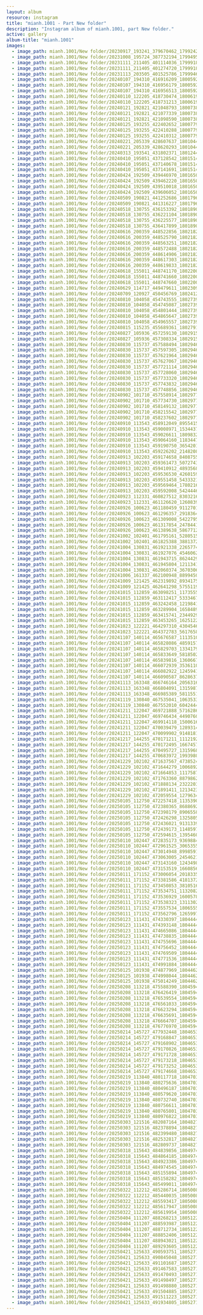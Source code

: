```yaml
---
layout: album
resource: instagram
title: "mianh.1001 - Part New folder"
description: "Instagram album of mianh.1001, part New folder."
active: gallery
album-title: "mianh.1001"
images:
  - image_path: mianh.1001/New folder/20230917_193241_379670462_17992423343214000_28079941155144246_n.jpg
  - image_path: mianh.1001/New folder/20231008_195724_387732194_17994952838214000_7050907774019031861_n.jpg
  - image_path: mianh.1001/New folder/20231111_211405_401114036_17999180075214000_2385400951374886187_n.jpg
  - image_path: mianh.1001/New folder/20231111_211405_401274720_17999180066214000_8094184203962385657_n.jpg
  - image_path: mianh.1001/New folder/20231113_203505_401525786_17999469611214000_195468040514348031_n.jpg
  - image_path: mianh.1001/New folder/20240107_194310_416916209_18005920364214000_4865527038397256605_n.jpg
  - image_path: mianh.1001/New folder/20240107_194310_416956179_18005920382214000_6312568853924943393_n.jpg
  - image_path: mianh.1001/New folder/20240107_194310_416956513_18005920373214000_7089930199497719858_n.jpg
  - image_path: mianh.1001/New folder/20240110_122205_418730474_18006196547214000_7806618647887843959_n.jpg
  - image_path: mianh.1001/New folder/20240110_122205_418731213_18006196556214000_5460214878088758854_n.jpg
  - image_path: mianh.1001/New folder/20240121_192821_421048793_18007388882214000_3643057261322253011_n.jpg
  - image_path: mianh.1001/New folder/20240121_192821_421077339_18007388873214000_8181878170321502750_n.jpg
  - image_path: mianh.1001/New folder/20240121_192821_421098590_18007388861214000_8487957777892005040_n.jpg
  - image_path: mianh.1001/New folder/20240125_193255_422402652_18007793141214000_5086083796878250606_n.jpg
  - image_path: mianh.1001/New folder/20240125_193255_422410288_18007793159214000_6198341270475042601_n.jpg
  - image_path: mianh.1001/New folder/20240125_193255_422410312_18007793150214000_2471487875541956766_n.jpg
  - image_path: mianh.1001/New folder/20240221_205339_428607637_18010448615214000_6508431753233481957_n.jpg
  - image_path: mianh.1001/New folder/20240221_205339_428620293_18010448624214000_2886849156672514690_n.jpg
  - image_path: mianh.1001/New folder/20240313_193541_431802371_18012440945214000_916787992502871451_n.jpg
  - image_path: mianh.1001/New folder/20240410_195051_437128542_18015147452214000_1303316077053773202_n.jpg
  - image_path: mianh.1001/New folder/20240410_195051_437140678_18015147443214000_8187325216337285051_n.jpg
  - image_path: mianh.1001/New folder/20240410_195051_437141691_18015147434214000_2374716187540067892_n.jpg
  - image_path: mianh.1001/New folder/20240424_192509_439446970_18016508048214000_7238972883032606478_n.jpg
  - image_path: mianh.1001/New folder/20240424_192509_439462220_18016508069214000_3039368431334600384_n.jpg
  - image_path: mianh.1001/New folder/20240424_192509_439510018_18016508060214000_5459282568680057910_n.jpg
  - image_path: mianh.1001/New folder/20240424_192509_439606052_18016508039214000_915335235762046839_n.jpg
  - image_path: mianh.1001/New folder/20240509_190821_441252686_18017964401214000_9111553808486533063_n.jpg
  - image_path: mianh.1001/New folder/20240509_190821_441316227_18017964410214000_829124237080259236_n.jpg
  - image_path: mianh.1001/New folder/20240518_130755_436153392_18018909842214000_1824812311012303609_n.jpg
  - image_path: mianh.1001/New folder/20240518_130755_436221104_18018909815214000_3331847894287846883_n.jpg
  - image_path: mianh.1001/New folder/20240518_130755_436225577_18018909833214000_9191602095651197136_n.jpg
  - image_path: mianh.1001/New folder/20240518_130755_436417899_18018909824214000_651894987258247495_n.jpg
  - image_path: mianh.1001/New folder/20240616_200359_448522856_18021820415214000_6242485433285006335_n.jpg
  - image_path: mianh.1001/New folder/20240616_200359_448525790_18021820388214000_7647744870010936227_n.jpg
  - image_path: mianh.1001/New folder/20240616_200359_448563251_18021820355214000_7129932216121700284_n.jpg
  - image_path: mianh.1001/New folder/20240616_200359_448572488_18021820364214000_1007437672911443389_n.jpg
  - image_path: mianh.1001/New folder/20240616_200359_448614906_18021820397214000_3410515384418116793_n.jpg
  - image_path: mianh.1001/New folder/20240616_200359_448617303_18021820376214000_2965234433297867037_n.jpg
  - image_path: mianh.1001/New folder/20240616_200359_448619833_18021820406214000_8341395547350297940_n.jpg
  - image_path: mianh.1001/New folder/20240618_155011_448741170_18022005749214000_7500198491859483922_n.jpg
  - image_path: mianh.1001/New folder/20240618_155011_448741660_18022005767214000_3293848056488395877_n.jpg
  - image_path: mianh.1001/New folder/20240618_155011_448747660_18022005758214000_3913093853211871824_n.jpg
  - image_path: mianh.1001/New folder/20240629_114717_449479611_18023095724214000_1895871315468822518_n.jpg
  - image_path: mianh.1001/New folder/20240709_120927_450456769_18024127988214000_5255188841680743917_n.jpg
  - image_path: mianh.1001/New folder/20240810_104058_454743555_18027397334214000_6659152341871136886_n.jpg
  - image_path: mianh.1001/New folder/20240810_104058_454745087_18027397343214000_6148446127620427933_n.jpg
  - image_path: mianh.1001/New folder/20240810_104058_454801444_18027397319214000_4021476939547322148_n.jpg
  - image_path: mianh.1001/New folder/20240810_104058_454865647_18027397301214000_683967621191985264_n.jpg
  - image_path: mianh.1001/New folder/20240810_104058_454965557_18027397310214000_6714473695697238952_n.jpg
  - image_path: mianh.1001/New folder/20240815_115235_455689361_18027916541214000_2284109923217549235_n.jpg
  - image_path: mianh.1001/New folder/20240827_105936_457259130_18029155490214000_2400990237765065471_n.jpg
  - image_path: mianh.1001/New folder/20240827_105936_457308334_18029155472214000_8990876160578076525_n.jpg
  - image_path: mianh.1001/New folder/20240830_115737_457588494_18029462117214000_7172607435377198612_n.jpg
  - image_path: mianh.1001/New folder/20240830_115737_457597305_18029462171214000_5163968558832746429_n.jpg
  - image_path: mianh.1001/New folder/20240830_115737_457621964_18029462144214000_4231003592943966503_n.jpg
  - image_path: mianh.1001/New folder/20240830_115737_457627067_18029462153214000_7445974513358503826_n.jpg
  - image_path: mianh.1001/New folder/20240830_115737_457721114_18029462090214000_3941073943561727120_n.jpg
  - image_path: mianh.1001/New folder/20240830_115737_457728060_18029462126214000_2129154382281500906_n.jpg
  - image_path: mianh.1001/New folder/20240830_115737_457733320_18029462099214000_7511311495106153543_n.jpg
  - image_path: mianh.1001/New folder/20240830_115737_457743832_18029462135214000_6477900426024214077_n.jpg
  - image_path: mianh.1001/New folder/20240830_115737_457748856_18029462162214000_8027447072325614901_n.jpg
  - image_path: mianh.1001/New folder/20240902_101710_457558914_18029777822214000_5820415948154828528_n.jpg
  - image_path: mianh.1001/New folder/20240902_101710_457734730_18029777786214000_431165101233538588_n.jpg
  - image_path: mianh.1001/New folder/20240902_101710_458149132_18029777795214000_7314273111968454616_n.jpg
  - image_path: mianh.1001/New folder/20240902_101710_458215542_18029777804214000_206770667361597943_n.jpg
  - image_path: mianh.1001/New folder/20240902_101710_458237602_18029777813214000_1968746105760356860_n.jpg
  - image_path: mianh.1001/New folder/20240910_113543_458912049_895541592623602_4535668605591098561_n.jpg
  - image_path: mianh.1001/New folder/20240910_113543_459008971_1534437167278748_8329603583907115388_n.jpg
  - image_path: mianh.1001/New folder/20240910_113543_459026611_1809832693089708_2269940601560742248_n.jpg
  - image_path: mianh.1001/New folder/20240910_113543_459064160_1183447166294309_2287031425200558883_n.jpg
  - image_path: mianh.1001/New folder/20240910_113543_459190750_3654201421499582_4073357309733810362_n.jpg
  - image_path: mianh.1001/New folder/20240910_113543_459226202_2148208992246950_5326426033705873439_n.jpg
  - image_path: mianh.1001/New folder/20240913_102203_459174658_840875551577098_262438347368334883_n.jpg
  - image_path: mianh.1001/New folder/20240913_102203_459361473_507274308615898_5958140351051327250_n.jpg
  - image_path: mianh.1001/New folder/20240913_102203_459410912_489356897193491_1346548975276548645_n.jpg
  - image_path: mianh.1001/New folder/20240913_102203_459536530_426015903827702_8610717751949975336_n.jpg
  - image_path: mianh.1001/New folder/20240913_102203_459551458_543332168350783_8101161922682763030_n.jpg
  - image_path: mianh.1001/New folder/20240913_102203_459569464_1780216652384761_8156470029815857281_n.jpg
  - image_path: mianh.1001/New folder/20240913_102203_459592008_542444625109648_1966273687011735296_n.jpg
  - image_path: mianh.1001/New folder/20240923_112331_460827512_830321648964468_4826685461143078438_n.jpg
  - image_path: mianh.1001/New folder/20240923_112331_461126620_1260839428602493_2216195204975318128_n.jpg
  - image_path: mianh.1001/New folder/20240926_100623_461180459_911270194384401_4221445906565469318_n.jpg
  - image_path: mianh.1001/New folder/20240926_100623_461296357_2918364211648633_3723613572960532119_n.jpg
  - image_path: mianh.1001/New folder/20240926_100623_461309008_542279538259781_8712005477050778071_n.jpg
  - image_path: mianh.1001/New folder/20240926_100623_461317854_2478441429027855_357082891115339092_n.jpg
  - image_path: mianh.1001/New folder/20240926_100623_461389638_586771264294628_2209037150355083637_n.jpg
  - image_path: mianh.1001/New folder/20241002_102401_461795161_528051533319092_7578468302779431259_n.jpg
  - image_path: mianh.1001/New folder/20241002_102401_461825388_3881372682139019_3102142105709893496_n.jpg
  - image_path: mianh.1001/New folder/20241004_130831_461921338_2265774413793260_5022849943905288066_n.jpg
  - image_path: mianh.1001/New folder/20241004_130831_461927076_454606247584953_3626045729848339217_n.jpg
  - image_path: mianh.1001/New folder/20241004_130831_461943715_862442906025704_3721979881299822056_n.jpg
  - image_path: mianh.1001/New folder/20241004_130831_461945804_1211341320123602_5281982553929261588_n.jpg
  - image_path: mianh.1001/New folder/20241004_130831_462060374_3670306613230570_1012100779387088332_n.jpg
  - image_path: mianh.1001/New folder/20241006_161337_462100948_889945015997198_680343029019421694_n.jpg
  - image_path: mianh.1001/New folder/20241009_121425_462319892_893417542324829_7936749845243702163_n.jpg
  - image_path: mianh.1001/New folder/20241009_121425_462641298_575511904815980_156888471181857221_n.jpg
  - image_path: mianh.1001/New folder/20241015_112859_463098251_1173555490406256_4142171942650415373_n.jpg
  - image_path: mianh.1001/New folder/20241015_112859_463112417_533346756112569_1552405529354840270_n.jpg
  - image_path: mianh.1001/New folder/20241015_112859_463242458_1219841412676566_3873764387592646883_n.jpg
  - image_path: mianh.1001/New folder/20241015_112859_463289904_1658489468054740_6295061666367741262_n.jpg
  - image_path: mianh.1001/New folder/20241015_112859_463415741_2344929212524789_4940392290619931993_n.jpg
  - image_path: mianh.1001/New folder/20241015_112859_463453265_1625122214772155_7007214447181226673_n.jpg
  - image_path: mianh.1001/New folder/20241023_122221_464297310_430454693094093_2572898444744648133_n.jpg
  - image_path: mianh.1001/New folder/20241023_122221_464372783_561765859857259_5060909430753928685_n.jpg
  - image_path: mianh.1001/New folder/20241107_140114_465676587_1113510476835567_5201586204750484136_n.jpg
  - image_path: mianh.1001/New folder/20241107_140114_465828086_485915731159034_5186705241243549904_n.jpg
  - image_path: mianh.1001/New folder/20241107_140114_465829703_1334179227548332_7332461314184716977_n.jpg
  - image_path: mianh.1001/New folder/20241107_140114_465833649_581850227686279_8084696367823053779_n.jpg
  - image_path: mianh.1001/New folder/20241107_140114_465839816_1360667378319979_7692258442809532072_n.jpg
  - image_path: mianh.1001/New folder/20241107_140114_466072939_3536110340019584_3187402226262019901_n.jpg
  - image_path: mianh.1001/New folder/20241107_140114_466082922_1245941336545252_2776209373655084550_n.jpg
  - image_path: mianh.1001/New folder/20241107_140114_466090587_862863719357661_4219419661323178591_n.jpg
  - image_path: mianh.1001/New folder/20241113_163348_466746164_2056316148158977_4305251632397323085_n.jpg
  - image_path: mianh.1001/New folder/20241113_163348_466804091_1315987066493951_4519467909728448704_n.jpg
  - image_path: mianh.1001/New folder/20241113_163348_466985389_581155194477685_1092633228690801588_n.jpg
  - image_path: mianh.1001/New folder/20241119_130840_467535041_1063533775249933_824099804360549036_n.jpg
  - image_path: mianh.1001/New folder/20241119_130840_467552010_604244488842734_6858445489520003246_n.jpg
  - image_path: mianh.1001/New folder/20241211_122047_469721888_571628632143457_2847396822289410857_n.jpg
  - image_path: mianh.1001/New folder/20241211_122047_469746434_449076064906680_5109287970278049692_n.jpg
  - image_path: mianh.1001/New folder/20241211_122047_469914118_1500616553977949_3432551548775074249_n.jpg
  - image_path: mianh.1001/New folder/20241211_122047_470039479_1289314538928318_6358717799641482468_n.jpg
  - image_path: mianh.1001/New folder/20241211_122047_470099902_914818100831402_4739057632396575386_n.jpg
  - image_path: mianh.1001/New folder/20241217_144255_470171211_1112192286983549_6702110089701375250_n.jpg
  - image_path: mianh.1001/New folder/20241217_144255_470172495_1667457997445873_7922008966043599386_n.jpg
  - image_path: mianh.1001/New folder/20241217_144255_470495727_1315968716428698_7279364381804494377_n.jpg
  - image_path: mianh.1001/New folder/20241217_144255_470683972_1993980194346907_4248772017458669018_n.jpg
  - image_path: mianh.1001/New folder/20241229_102102_471637567_473852495744097_1000117157275251236_n.jpg
  - image_path: mianh.1001/New folder/20241229_102102_471644279_1006892634800831_4166174710773836440_n.jpg
  - image_path: mianh.1001/New folder/20241229_102102_471664853_1117587429767364_1603631870194146777_n.jpg
  - image_path: mianh.1001/New folder/20241229_102102_471763360_8879862252135170_6560867819749869769_n.jpg
  - image_path: mianh.1001/New folder/20241229_102102_471888134_2322203988142167_9068887211326413831_n.jpg
  - image_path: mianh.1001/New folder/20241229_102102_471891411_1213423750146282_2689827928111985283_n.jpg
  - image_path: mianh.1001/New folder/20241229_102102_472059554_1279634803069706_3729724169871168984_n.jpg
  - image_path: mianh.1001/New folder/20250105_112750_472257418_1135390754966092_8543194785165835184_n.jpg
  - image_path: mianh.1001/New folder/20250105_112750_472380365_8688692877907669_1078285680887823810_n.jpg
  - image_path: mianh.1001/New folder/20250105_112750_472398179_8906558259431972_404143037061737536_n.jpg
  - image_path: mianh.1001/New folder/20250105_112750_472426298_1325805098551052_9007996430726587969_n.jpg
  - image_path: mianh.1001/New folder/20250105_112750_472436021_913133994273577_8379876860615640999_n.jpg
  - image_path: mianh.1001/New folder/20250105_112750_472439173_1148597499960675_6191444787767860188_n.jpg
  - image_path: mianh.1001/New folder/20250105_112750_472594615_1395460744753861_7891589703581055994_n.jpg
  - image_path: mianh.1001/New folder/20250110_102447_472835173_9369884973023074_8424391789825773596_n.jpg
  - image_path: mianh.1001/New folder/20250110_102447_472961525_3065355403622415_5881938564206739007_n.jpg
  - image_path: mianh.1001/New folder/20250110_102447_473014948_8998591183551766_7015368083750577918_n.jpg
  - image_path: mianh.1001/New folder/20250110_102447_473063005_2454621968212214_7066715778041984201_n.jpg
  - image_path: mianh.1001/New folder/20250110_102447_473143160_1243498083392878_7077706645306152989_n.jpg
  - image_path: mianh.1001/New folder/20250110_102447_473153519_1660856864812233_2363572165003048140_n.jpg
  - image_path: mianh.1001/New folder/20250111_171152_473006054_2018335365339761_5621668010733985376_n.jpg
  - image_path: mianh.1001/New folder/20250111_171152_473381586_418137291295175_3086493283504975211_n.jpg
  - image_path: mianh.1001/New folder/20250111_171152_473450853_3810516932547161_8927036878695425150_n.jpg
  - image_path: mianh.1001/New folder/20250111_171152_473534751_1132082868055529_6634132578709989672_n.jpg
  - image_path: mianh.1001/New folder/20250111_171152_473536929_1600578167246283_6500318742312712241_n.jpg
  - image_path: mianh.1001/New folder/20250111_171152_473538323_1311302786667686_5286167196297986149_n.jpg
  - image_path: mianh.1001/New folder/20250111_171152_473557534_1806555383510871_7560166127363087056_n.jpg
  - image_path: mianh.1001/New folder/20250111_171152_473562796_1265997751342086_4059891510976476520_n.jpg
  - image_path: mianh.1001/New folder/20250123_111431_474330397_18044444180214000_1089458813816950202_n.jpg
  - image_path: mianh.1001/New folder/20250123_111431_474393148_18044444123214000_4308581176362934872_n.jpg
  - image_path: mianh.1001/New folder/20250123_111431_474665086_18044444198214000_5290310592220721614_n.jpg
  - image_path: mianh.1001/New folder/20250123_111431_474738835_18044444153214000_7333275429778306343_n.jpg
  - image_path: mianh.1001/New folder/20250123_111431_474755696_18044444171214000_5744366809517031143_n.jpg
  - image_path: mianh.1001/New folder/20250123_111431_474756452_18044444135214000_8578779829891590379_n.jpg
  - image_path: mianh.1001/New folder/20250123_111431_474769509_18044444144214000_1211257286088007871_n.jpg
  - image_path: mianh.1001/New folder/20250123_111431_474771536_18044444162214000_3186862523361002625_n.jpg
  - image_path: mianh.1001/New folder/20250123_111431_474991884_18044444189214000_5074936063202535947_n.jpg
  - image_path: mianh.1001/New folder/20250125_101938_474877969_18044628902214000_8565863820955558899_n.jpg
  - image_path: mianh.1001/New folder/20250125_101938_474998044_18044628884214000_2131933414099550313_n.jpg
  - image_path: mianh.1001/New folder/20250125_101938_475014249_18044628893214000_563026122166865166_n.jpg
  - image_path: mianh.1001/New folder/20250208_113218_475588390_18045944270214000_8950190464367525933_n.jpg
  - image_path: mianh.1001/New folder/20250208_113218_476426419_18045944324214000_5261055668589384723_n.jpg
  - image_path: mianh.1001/New folder/20250208_113218_476539554_18045944288214000_7850598371358870993_n.jpg
  - image_path: mianh.1001/New folder/20250208_113218_476561033_18045944297214000_4944975048764473416_n.jpg
  - image_path: mianh.1001/New folder/20250208_113218_476623294_18045944279214000_1884063931930563151_n.jpg
  - image_path: mianh.1001/New folder/20250208_113218_476635691_18045944258214000_3055971145302512501_n.jpg
  - image_path: mianh.1001/New folder/20250208_113218_476664707_18045944315214000_439894697173237091_n.jpg
  - image_path: mianh.1001/New folder/20250208_113218_476776970_18045944306214000_3963531683534191008_n.jpg
  - image_path: mianh.1001/New folder/20250214_145727_477932448_18046538900214000_6577982235472129477_n.jpg
  - image_path: mianh.1001/New folder/20250214_145727_479168847_18046538909214000_2888890383001429876_n.jpg
  - image_path: mianh.1001/New folder/20250214_145727_479168902_18046538870214000_6133574536364982646_n.jpg
  - image_path: mianh.1001/New folder/20250214_145727_479170826_18046538882214000_4410951644981809286_n.jpg
  - image_path: mianh.1001/New folder/20250214_145727_479171728_18046538927214000_7495604800352433390_n.jpg
  - image_path: mianh.1001/New folder/20250214_145727_479173218_18046538939214000_9206451235540100120_n.jpg
  - image_path: mianh.1001/New folder/20250214_145727_479173252_18046538918214000_1305111851121603623_n.jpg
  - image_path: mianh.1001/New folder/20250214_145727_479174668_18046538891214000_5435256404511071465_n.jpg
  - image_path: mianh.1001/New folder/20250219_113840_480117718_18047036921214000_8993271269381172351_n.jpg
  - image_path: mianh.1001/New folder/20250219_113840_480275636_18047036957214000_6753902429409488517_n.jpg
  - image_path: mianh.1001/New folder/20250219_113840_480496187_18047036786214000_8668451527688512509_n.jpg
  - image_path: mianh.1001/New folder/20250219_113840_480579620_18047036930214000_5270931596924631685_n.jpg
  - image_path: mianh.1001/New folder/20250219_113840_480732740_18047036771214000_2041585424941123277_n.jpg
  - image_path: mianh.1001/New folder/20250219_113840_480756611_18047036948214000_6320070882254226188_n.jpg
  - image_path: mianh.1001/New folder/20250219_113840_480765801_18047036912214000_7176089938994554542_n.jpg
  - image_path: mianh.1001/New folder/20250219_113840_480976822_18047036939214000_2571134202764503333_n.jpg
  - image_path: mianh.1001/New folder/20250303_121516_482087164_18048271127214000_1264530497222723615_n.jpg
  - image_path: mianh.1001/New folder/20250303_121516_482378894_18048271154214000_3428519103338490494_n.jpg
  - image_path: mianh.1001/New folder/20250303_121516_482399480_18048271136214000_6964205609626996833_n.jpg
  - image_path: mianh.1001/New folder/20250303_121516_482532817_18048271145214000_5045222994857491678_n.jpg
  - image_path: mianh.1001/New folder/20250303_121516_482809737_18048271163214000_5388391849080370316_n.jpg
  - image_path: mianh.1001/New folder/20250318_115643_484839856_18049744271214000_5273161145884497515_n.jpg
  - image_path: mianh.1001/New folder/20250318_115643_484864185_18049744226214000_7207424456888849458_n.jpg
  - image_path: mianh.1001/New folder/20250318_115643_484923386_18049744235214000_9162396792181731280_n.jpg
  - image_path: mianh.1001/New folder/20250318_115643_484974545_18049744214214000_681762852208382609_n.jpg
  - image_path: mianh.1001/New folder/20250318_115643_485155894_18049744244214000_5300856091011644454_n.jpg
  - image_path: mianh.1001/New folder/20250318_115643_485158282_18049744262214000_3372440953052455923_n.jpg
  - image_path: mianh.1001/New folder/20250318_115643_485499011_18049744253214000_7632290377423474935_n.jpg
  - image_path: mianh.1001/New folder/20250322_112212_485286714_18050089427214000_7354472609340549670_n.jpg
  - image_path: mianh.1001/New folder/20250322_112212_485440035_18050089415214000_6911320238171938740_n.jpg
  - image_path: mianh.1001/New folder/20250322_112212_485593417_18050089454214000_8568205585747979051_n.jpg
  - image_path: mianh.1001/New folder/20250322_112212_485617947_18050089436214000_7272600458858277710_n.jpg
  - image_path: mianh.1001/New folder/20250322_112212_485619954_18050089445214000_3021848219650738858_n.jpg
  - image_path: mianh.1001/New folder/20250404_111207_488268213_18051229280214000_79878887794007365_n.jpg
  - image_path: mianh.1001/New folder/20250404_111207_488593987_18051229289214000_4420554355406721252_n.jpg
  - image_path: mianh.1001/New folder/20250404_111207_488712734_18051229247214000_4722030248202038427_n.jpg
  - image_path: mianh.1001/New folder/20250404_111207_488852406_18051229256214000_4093592485891391027_n.jpg
  - image_path: mianh.1001/New folder/20250404_111207_488943021_18051229271214000_3122070806178125093_n.jpg
  - image_path: mianh.1001/New folder/20250404_111207_489293605_18051229298214000_1375600391683191513_n.jpg
  - image_path: mianh.1001/New folder/20250421_125633_490593751_18052718717214000_7121968783317339054_n.jpg
  - image_path: mianh.1001/New folder/20250421_125633_490845048_18052718759214000_7543582682883479810_n.jpg
  - image_path: mianh.1001/New folder/20250421_125633_491101687_18052718795214000_675935836787284198_n.jpg
  - image_path: mianh.1001/New folder/20250421_125633_491467583_18052718726214000_4969862752437186693_n.jpg
  - image_path: mianh.1001/New folder/20250421_125633_491470493_18052718777214000_495383224335303377_n.jpg
  - image_path: mianh.1001/New folder/20250421_125633_491498497_18052718768214000_3834627089609279522_n.jpg
  - image_path: mianh.1001/New folder/20250421_125633_491498880_18052718750214000_4133948546912771891_n.jpg
  - image_path: mianh.1001/New folder/20250421_125633_491504885_18052718738214000_2943477412913096256_n.jpg
  - image_path: mianh.1001/New folder/20250421_125633_491511223_18052718786214000_6706090870355619056_n.jpg
  - image_path: mianh.1001/New folder/20250421_125633_491934805_18052718708214000_6221100809797919485_n.jpg
---
```

